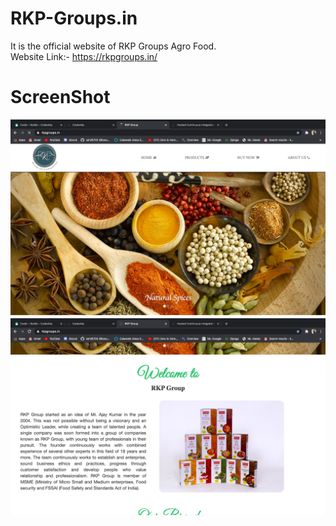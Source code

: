 # RKP-Groups.in
It is the official website of RKP Groups Agro Food.  
Website Link:- https://rkpgroups.in/

<h1>ScreenShot</h1>
<img src="out1.png">
<img src="out2.png">
